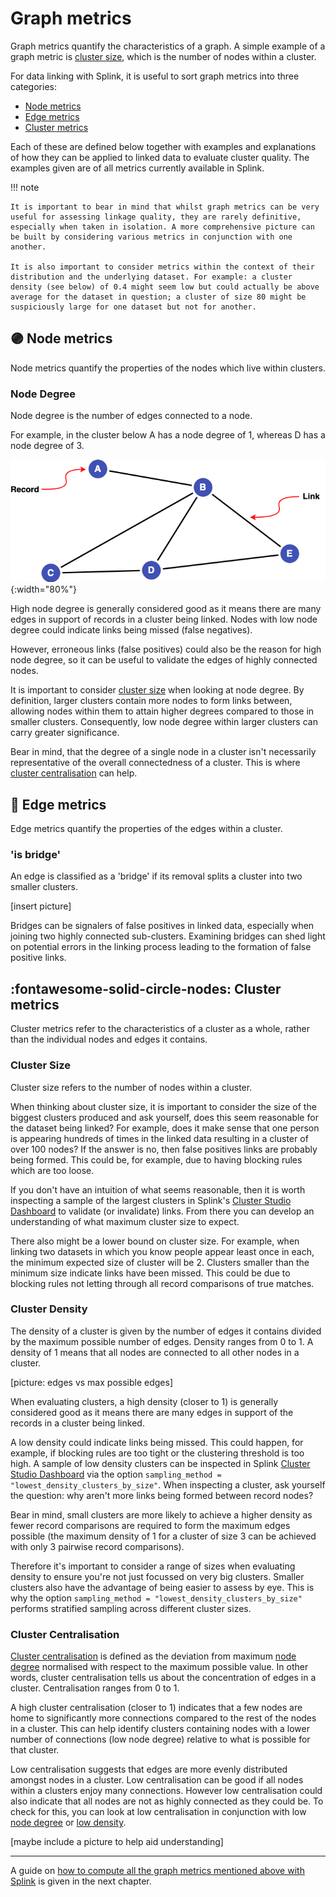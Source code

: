 # Graph metrics

Graph metrics quantify the characteristics of a graph. A simple example of a graph metric is [cluster size](), which is the number of nodes within a cluster.

For data linking with Splink, it is useful to sort graph metrics into three categories:

* [Node metrics](#purple_circle-node-metrics)
* [Edge metrics](#link-edge-metrics)
* [Cluster metrics](#fontawesome-solid-circle-nodes-cluster-metrics)

Each of these are defined below together with examples and explanations of how they can be applied to linked data to evaluate cluster quality. The examples given are of all metrics currently available in Splink.

!!! note

    It is important to bear in mind that whilst graph metrics can be very useful for assessing linkage quality, they are rarely definitive, especially when taken in isolation. A more comprehensive picture can be built by considering various metrics in conjunction with one another.

    It is also important to consider metrics within the context of their distribution and the underlying dataset. For example: a cluster density (see below) of 0.4 might seem low but could actually be above average for the dataset in question; a cluster of size 80 might be suspiciously large for one dataset but not for another.


## :purple_circle: Node metrics

Node metrics quantify the properties of the nodes which live within clusters.

### Node Degree

Node degree is the number of edges connected to a node.

For example, in the cluster below A has a node degree of 1, whereas D has a node degree of 3.

![Basic Graph - Records](../../../img/clusters/basic_graph_records.drawio.png){:width="80%"}

High node degree is generally considered good as it means there are many edges in support of records in a cluster being linked. Nodes with low node degree could indicate links being missed (false negatives).

However, erroneous links (false positives) could also be the reason for high node degree, so it can be useful to validate the edges of highly connected nodes.

It is important to consider [cluster size]() when looking at node degree. By definition, larger clusters contain more nodes to form links between, allowing nodes within them to attain higher degrees compared to those in smaller clusters. Consequently, low node degree within larger clusters can carry greater significance.

Bear in mind, that the degree of a single node in a cluster isn't necessarily representative of the overall connectedness of a cluster. This is where [cluster centralisation]() can help.

## :link: Edge metrics

Edge metrics quantify the properties of the edges within a cluster. 

### 'is bridge'

An edge is classified as a 'bridge' if its removal splits a cluster into two smaller clusters.

[insert picture]

Bridges can be signalers of false positives in linked data, especially when joining two highly connected sub-clusters. Examining bridges can shed light on potential errors in the linking process leading to the formation of false positive links.

## :fontawesome-solid-circle-nodes: Cluster metrics

Cluster metrics refer to the characteristics of a cluster as a whole, rather than the individual nodes and edges it contains.

### Cluster Size

Cluster size refers to the number of nodes within a cluster.

When thinking about cluster size, it is important to consider the size of the biggest clusters produced and ask yourself, does this seem reasonable for the dataset being linked? For example, does it make sense that one person is appearing hundreds of times in the linked data resulting in a cluster of over 100 nodes? If the answer is no, then false positives links are probably being formed. This could be, for example, due to having blocking rules which are too loose.

If you don't have an intuition of what seems reasonable, then it is worth inspecting a sample of the largest clusters in Splink's [Cluster Studio Dashboard]() to validate (or invalidate) links. From there you can develop an understanding of what maximum cluster size to expect.

There also might be a lower bound on cluster size. For example, when linking two datasets in which you know people appear least once in each, the minimum expected size of cluster will be 2. Clusters smaller than the minimum size indicate links have been missed. This could be due to blocking rules not letting through all record comparisons of true matches.

### Cluster Density

The density of a cluster is given by the number of edges it contains divided by the maximum possible number of edges. Density ranges from 0 to 1. A density of 1 means that all nodes are connected to all other nodes in a cluster.

[picture: edges vs max possible edges]

When evaluating clusters, a high density (closer to 1) is generally considered good as it means there are many edges in support of the records in a cluster being linked.

A low density could indicate links being missed. This could happen, for example, if blocking rules are too tight or the clustering threshold is too high.
A sample of low density clusters can be inspected in Splink [Cluster Studio Dashboard]() via the option `sampling_method = "lowest_density_clusters_by_size"`. When inspecting a cluster, ask yourself the question: why aren't more links being formed between record nodes?

Bear in mind, small clusters are more likely to achieve a higher density as fewer record comparisons are required to form the maximum edges possible (the maximum density of 1 for a cluster of size 3 can be achieved with only 3 pairwise record comparisons).

Therefore it's important to consider a range of sizes when evaluating density to ensure you're not just focussed on very big clusters. Smaller clusters also have the advantage of being easier to assess by eye. This is why the option `sampling_method = "lowest_density_clusters_by_size"` performs stratified sampling across different cluster sizes.

<!-- With each increase in N, the number of possible edges increases. It might be 'harder' for bigger clusters to attain a higher density because blocking rules may prevent all record comparisons of nodes within a cluster. -->

### Cluster Centralisation

[Cluster centralisation]("https://en.wikipedia.org/wiki/Centrality#Degree_centrality") is defined as the deviation from maximum [node degree]() normalised with respect to the maximum possible value. In other words, cluster centralisation tells us about the concentration of edges in a cluster. Centralisation ranges from 0 to 1.

A high cluster centralisation (closer to 1) indicates that a few nodes are home to significantly more connections compared to the rest of the nodes in a cluster. This can help identify clusters containing nodes with a lower number of connections (low node degree) relative to what is possible for that cluster. 

Low centralisation suggests that edges are more evenly distributed amongst nodes in a cluster. Low centralisation can be good if all nodes within a clusters enjoy many connections. However low centralisation could also indicate that all nodes are not as highly connected as they could be. To check for this, you can look at low centralisation in conjunction with low [node degree]() or [low density]().

[maybe include a picture to help aid understanding]

<hr>

A guide on [how to compute all the graph metrics mentioned above with Splink]() is given in the next chapter.
